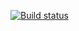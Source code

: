 [![Build status](https://ci.appveyor.com/api/projects/status/6af7f07tigb56jso?svg=true)](https://ci.appveyor.com/project/AlenaFomina1/api-ci2)
